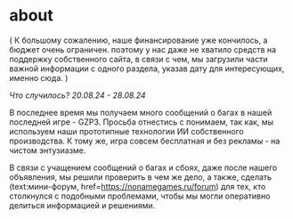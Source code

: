 # about
( К большому сожалению, наше финансирование уже кончилось, а бюджет очень ограничен. поэтому у нас даже не хватило средств
на поддержку собственного сайта, в связи с чем, мы загрузили части важной информации с одного раздела, указав дату для интересующих, именно сюда. )



*Что случилось? 20.08.24 - 28.08.24*

В последнее время мы получаем много сообщений о багах в нашей последней игре - GZP3. Просьба отнестись с понимаем, так как, мы используем наши
прототипные технологии ИИ собственного производства. К тому же, игра совсем бесплатная и без рекламы - на чистом энтузиазме.


В связи с учащением сообщений о багах и сбоях, даже после нашего объявления, мы решили проверить в чем же дело, а также, сделать (text:мини-форум, href=https://nonamegames.ru/forum) для тех,
кто столкнулся с подобными проблемами, чтобы мы могли оперативно делиться информацией и решениями. 
